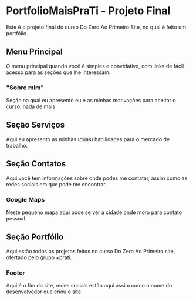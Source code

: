 # PortfolioMaisPraTi - Projeto Final
Este é o projeto final do curso Do Zero Ao Primeiro Site, no qual é feito um portfólio.

## Menu Principal
O menu principal quando você é simples e convidativo, 
com links de fácil acesso para as seções que lhe interessam.

### "Sobre mim"
Seção na qual eu apresento eu e as minhas motivações para aceitar o curso. nada de mais

## Seção Serviços
Aqui eu apresento as minhas (duas) habilidades para o mercado de trabalho.

## Seção Contatos
Aqui você tem informações sobre onde podes me contatar, assim como as redes sociais em que pode me encontrar.

### Google Maps
Neste pequeno mapa aqui pode se ver a cidade onde moro para contato pessoal.

## Seção Portfólio
Aqui estão todos os projetos feitos no curso Do Zero Ao Primeiro site, ofertado pelo grupo +prati.

### Footer
Aqui é o fim do site, redes sociais estão aqui assim como o nome do desenvolvedor que criou o site.
